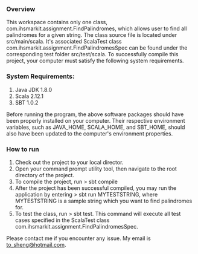 ### Overview

This workspace contains only one class, com.ihsmarkit.assignment.FindPalindromes, which allows user to find all palindromes for a given string. The class source file is located under src/main/scala. It's associated ScalaTest class com.ihsmarkit.assignment.FindPalindromesSpec can be found under the corresponding test folder src/test/scala. To successfully compile this project, your computer must satisfy the following system requirements.

### System Requirements:
1) Java JDK 1.8.0
2) Scala 2.12.1
3) SBT 1.0.2

Before running the program, the above software packages should have been properly installed on your computer. Their respective environment variables, such as JAVA_HOME, SCALA_HOME, and SBT_HOME, should also have been updated to the computer's environment properties. 

### How to run

1) Check out the project to your local director.
2) Open your command prompt utility tool, then navigate to the root directory of the project.
3) To compile the project, run > sbt compile
4) After the project has been successful compiled, you may run the application by entering > sbt run MYTESTSTRING, where MYTESTSTRING is a sample string which you want to find palindromes for.
5) To test the class, run > sbt test. This command will execute all test cases specified in the ScalaTest class com.ihsmarkit.assignment.FindPalindromesSpec.

Please contact me if you encounter any issue. My email is to_sheng@hotmail.com.
